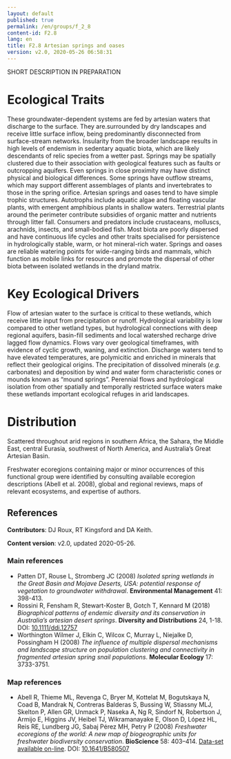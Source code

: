 ```yaml
---
layout: default
published: true
permalink: /en/groups/f_2_8
content-id: F2.8
lang: en
title: F2.8 Artesian springs and oases
version: v2.0, 2020-05-26 06:58:31
---
```


SHORT DESCRIPTION IN PREPARATION

# Ecological Traits
 
These groundwater-dependent systems are fed by artesian waters that discharge to the surface. They are.surrounded by dry landscapes and receive little surface inflow, being predominantly disconnected from surface-stream networks. Insularity from the broader landscape results in high levels of endemism in sedentary aquatic biota, which are likely descendants of relic species from a wetter past. Springs may be spatially clustered due to their association with geological features such as faults or outcropping aquifers. Even springs in close proximity may have distinct physical and biological differences. Some springs have outflow streams, which may support different assemblages of plants and invertebrates to those in the spring orifice. Artesian springs and oases tend to have simple trophic structures. Autotrophs include aquatic algae and floating vascular plants, with emergent amphibious plants in shallow waters. Terrestrial plants around the perimeter contribute subsidies of organic matter and nutrients through litter fall. Consumers and predators include crustaceans, molluscs, arachnids, insects, and small-bodied fish. Most biota are poorly dispersed and have continuous life cycles and other traits specialised for persistence in hydrologically stable, warm, or hot mineral-rich water. Springs and oases are reliable watering points for wide-ranging birds and mammals, which function as mobile links for resources and promote the dispersal of other biota between isolated wetlands in the dryland matrix.
 
# Key Ecological Drivers
 
Flow of artesian water to the surface is critical to these wetlands, which receive little input from precipitation or runoff. Hydrological variability is low compared to other wetland types, but hydrological connections with deep regional aquifers, basin-fill sediments and local watershed recharge drive lagged flow dynamics. Flows vary over geological timeframes, with evidence of cyclic growth, waning, and extinction. Discharge waters tend to have elevated temperatures, are polymicitic and enriched in minerals that reflect their geological origins. The precipitation of dissolved minerals (_e.g._ carbonates) and deposition by wind and water form characteristic cones or mounds known as “mound springs”. Perennial flows and hydrological isolation from other spatially and temporally restricted surface waters make these wetlands important ecological refuges in arid landscapes.
 
# Distribution
 
Scattered throughout arid regions in southern Africa, the Sahara, the Middle East, central Eurasia, southwest of North America, and Australia’s Great Artesian Basin.

Freshwater ecoregions containing major or minor occurrences of this functional group were identified by consulting available ecoregion descriptions (Abell et al. 2008), global and regional reviews, maps of relevant ecosystems, and expertise of authors.

## References

**Contributors**: DJ Roux, RT Kingsford and DA Keith.

**Content version**: v2.0, updated 2020-05-26.

### Main references
* Patten DT, Rouse L, Stromberg JC  (2008) *Isolated spring wetlands in the Great Basin and Mojave Deserts, USA: potential response of vegetation to groundwater withdrawal*. **Environmental Management** 41: 398-413.
* Rossini R, Fensham R, Stewart-Koster B, Gotch T, Kennard M (2018) *Biographical patterns of endemic diversity and its conservation in Australia’s artesian desert springs*. **Diversity and Distributions** 24, 1-18. DOI: [10.1111/ddi.12757](http://doi.org/10.1111/ddi.12757)
* Worthington Wilmer J, Elkin C, Wilcox C, Murray L, Niejalke D, Possingham H  (2008) *The influence of multiple dispersal mechanisms and landscape structure on population clustering and connectivity in fragmented artesian spring snail populations*. **Molecular Ecology** 17: 3733-3751.

### Map references
* Abell R, Thieme ML, Revenga C, Bryer M, Kottelat M, Bogutskaya N, Coad B, Mandrak N, Contreras Balderas S, Bussing W, Stiassny MLJ, Skelton P, Allen GR, Unmack P, Naseka A, Ng R, Sindorf N, Robertson J, Armijo E, Higgins JV, Heibel TJ, Wikramanayake E, Olson D, López HL, Reis RE, Lundberg JG, Sabaj Pérez MH, Petry P  (2008) *Freshwater ecoregions of the world: A new map of biogeographic units for freshwater biodiversity conservation*. **BioScience** 58: 403–414. [Data-set available on-line](http://www.feow.org). DOI: [10.1641/B580507](http://doi.org/10.1641/B580507)


